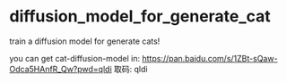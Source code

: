 # diffusion_model_for_generate_cat
train a diffusion model for generate cats!

you can get cat-diffusion-model in: https://pan.baidu.com/s/1ZBt-sQaw-Odca5HAnfR_Qw?pwd=qldi 取码: qldi
